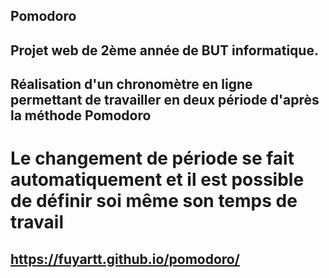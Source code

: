 ## Pomodoro
## Projet web de 2ème année de BUT informatique.
## Réalisation d'un chronomètre en ligne permettant de travailler en deux période d'après la méthode Pomodoro
# Le changement de période se fait automatiquement et il est possible de définir soi même son temps de travail
## https://fuyartt.github.io/pomodoro/
